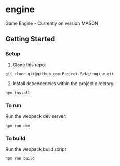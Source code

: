 # engine
Game Engine - Currently on version MASON


## Getting Started
### Setup
1. Clone this repo:
```
git clone git@github.com:Project-Rekt/engine.git
```

2. Install dependencies within the project directory: 
```
npm install
```

### To run 
Run the webpack dev server:
```
npm run dev
```

### To build 
Run the webpack build script
```
npm run build
```